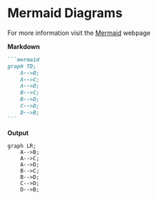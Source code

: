 # Mermaid Diagrams

For more information visit the [Mermaid](https://mermaid.js.org/) webpage

**Markdown**

```` markdown
```mermaid
graph TD;
    A-->B;
    A-->C;
    A-->D;
    B-->C;
    B-->D;
    C-->D;
    D-->B;
```
````

**Output**

```mermaid
graph LR;
    A-->B;
    A-->C;
    A-->D;
    B-->C;
    B-->D;
    C-->D;
    D-->B;
```

